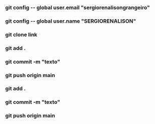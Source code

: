 ### git config -- global user.email "sergiorenalisongrangeiro"
### git config -- global user.name "SERGIORENALISON"
### git clone link

### git add . 
### git commit -m "texto"
### git push origin main

### git add . 
### git commit -m "texto"
### git push origin main